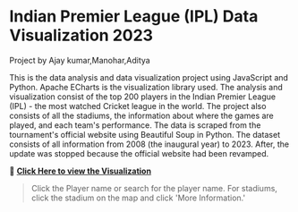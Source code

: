# Indian Premier League (IPL) Data Visualization 2023
Project by  Ajay kumar,Manohar,Aditya

This is the data analysis and data visualization project using JavaScript and Python. Apache ECharts is the visualization library used. The analysis and visualization consist of the top 200 players in the Indian Premier League (IPL) - the most watched Cricket league in the world. The project also consists of all the stadiums, the information about where the games are played, and each team's performance. The data is scraped from the tournament's official website using Beautiful Soup in Python. The dataset consists of all information from 2008 (the inaugural year) to 2023. After, the update was stopped because the official website had been revamped.

🔗 **[Click Here to view the Visualization](https://github.com/ajay9381/IPL_Data_Visualization)**

> Click the Player name or search for the player name. For stadiums, click the stadium on the map and click 'More Information.'
